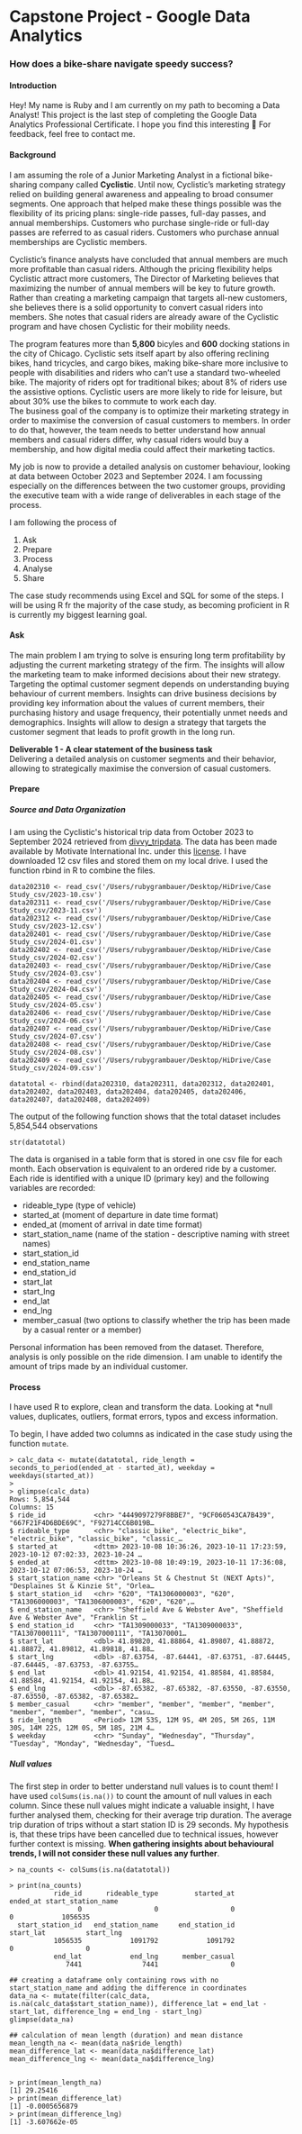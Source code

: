 # Capstone Project - Google Data Analytics 
### How does a bike-share navigate speedy success?

#### Introduction
Hey! My name is Ruby and I am currently on my path to becoming a Data Analyst! This project is the last step of completing the Google Data Analytics Professional Certificate. I hope you find this interesting :dizzy: For feedback, feel free to contact me.

#### Background 
I am assuming the role of a Junior Marketing Analyst in a fictional bike-sharing company called **Cyclistic**. Until now, Cyclistic’s marketing strategy relied on building general awareness and appealing to
broad consumer segments. One approach that helped make these things possible was the flexibility of its pricing plans: single-ride passes, full-day passes, and annual memberships.
Customers who purchase single-ride or full-day passes are referred to as casual riders.
Customers who purchase annual memberships are Cyclistic members.    
      
Cyclistic’s finance analysts have concluded that annual members are much more profitable
than casual riders. Although the pricing flexibility helps Cyclistic attract more customers,
The Director of Marketing believes that maximizing the number of annual members will be key to future growth. Rather than creating a marketing campaign that targets all-new customers, she believes there is a solid opportunity to convert casual riders into members. She notes that casual riders are already aware of the Cyclistic program and have chosen Cyclistic for their mobility needs.   
     
The program features more than **5,800** bicyles and **600** docking stations in the city of Chicago. Cyclistic sets itself apart by also offering reclining bikes, hand
tricycles, and cargo bikes, making bike-share more inclusive to people with disabilities and riders who can’t use a standard two-wheeled bike. The majority of riders opt for traditional bikes; about 8% of riders use the assistive options. Cyclistic users are more likely to ride for leisure, but about 30% use the bikes to commute to work each day.    
The business goal of the company is to optimize their marketing strategy in order to maximise the conversion of casual customers to members. In order to do that, however, the team needs to better understand how
annual members and casual riders differ, why casual riders would buy a membership, and how
digital media could affect their marketing tactics.   
     
My job is now to provide a detailed analysis on customer behaviour, looking at data between October 2023 and September 2024. I am focussing especially on the differences between the two customer groups, providing the executive team with a wide range of deliverables in each stage of the process.  
   
I am following the process of   
1. Ask
2. Prepare
3. Process
4. Analyse
5. Share

The case study recommends using Excel and SQL for some of the steps. I will be using R fr the majority of the case study, as becoming proficient in R is currently my biggest learning goal.  

#### Ask

The main problem I am trying to solve is ensuring long term profitability by adjusting the current marketing strategy of the firm. The insights will allow the marketing team to make informed decisions about their new strategy. Targeting the optimal customer segment depends on understanding buying behaviour of current members. Insights can drive business decisions by providing key information about the values of current members, their purchasing history and usage frequency, their potentially unmet needs and demographics. Insights will allow to design a strategy that targets the customer segment that leads to profit growth in the long run.

**Deliverable 1 - A clear statement of the business task**  
Delivering a detailed analysis on customer segments and their behavior, allowing to strategically maximise the conversion of casual customers.   

#### Prepare
##### Source and Data Organization
I am using the Cyclistic's historical trip data from October 2023 to September 2024 retrieved from [divvy_tripdata](https://divvy-tripdata.s3.amazonaws.com/index.html). The data has been made available by Motivate International Inc. under this [license](https://www.divvybikes.com/data-license-agreement). I have downloaded 12 csv files and stored them on my local drive. I used the function rbind in R to combine the files.

```
data202310 <- read_csv('/Users/rubygrambauer/Desktop/HiDrive/Case Study_csv/2023-10.csv')
data202311 <- read_csv('/Users/rubygrambauer/Desktop/HiDrive/Case Study_csv/2023-11.csv')
data202312 <- read_csv('/Users/rubygrambauer/Desktop/HiDrive/Case Study_csv/2023-12.csv')
data202401 <- read_csv('/Users/rubygrambauer/Desktop/HiDrive/Case Study_csv/2024-01.csv')
data202402 <- read_csv('/Users/rubygrambauer/Desktop/HiDrive/Case Study_csv/2024-02.csv')
data202403 <- read_csv('/Users/rubygrambauer/Desktop/HiDrive/Case Study_csv/2024-03.csv')
data202404 <- read_csv('/Users/rubygrambauer/Desktop/HiDrive/Case Study_csv/2024-04.csv')
data202405 <- read_csv('/Users/rubygrambauer/Desktop/HiDrive/Case Study_csv/2024-05.csv')
data202406 <- read_csv('/Users/rubygrambauer/Desktop/HiDrive/Case Study_csv/2024-06.csv')
data202407 <- read_csv('/Users/rubygrambauer/Desktop/HiDrive/Case Study_csv/2024-07.csv')
data202408 <- read_csv('/Users/rubygrambauer/Desktop/HiDrive/Case Study_csv/2024-08.csv')
data202409 <- read_csv('/Users/rubygrambauer/Desktop/HiDrive/Case Study_csv/2024-09.csv')

datatotal <- rbind(data202310, data202311, data202312, data202401, data202402, data202403, data202404, data202405, data202406, data202407, data202408, data202409)

```
The output of the following function shows that the total dataset includes 5,854,544 observations    
```
str(datatotal)
```

The data is organised in a table form that is stored in one csv file for each month. Each observation is equivalent to an ordered ride by a customer. Each ride is identified with a unique ID (primary key) and the following variables are recorded:  
* rideable_type (type of vehicle)
* started_at (moment of departure in date time format)
* ended_at (moment of arrival in date time format)
* start_station_name (name of the station - descriptive naming with street names)
* start_station_id
* end_station_name
* end_station_id
* start_lat
* start_lng
* end_lat
* end_lng
* member_casual (two options to classify whether the trip has been made by a casual renter or a member)    

Personal information has been removed from the dataset. Therefore, analysis is only possible on the ride dimension. I am unable to identify the amount of trips made by an individual customer.

#### Process
I have used R to explore, clean and transform the data. Looking at *null values, duplicates, outliers, format errors, typos and excess information.  

To begin, I have added two columns as indicated in the case study using the function `mutate`.
```
> calc_data <- mutate(datatotal, ride_length = seconds_to_period(ended_at - started_at), weekday = weekdays(started_at))
> 
> glimpse(calc_data)
Rows: 5,854,544
Columns: 15
$ ride_id            <chr> "4449097279F8BBE7", "9CF060543CA7B439", "667F21F4D6BDE69C", "F92714CC6B019B…
$ rideable_type      <chr> "classic_bike", "electric_bike", "electric_bike", "classic_bike", "classic_…
$ started_at         <dttm> 2023-10-08 10:36:26, 2023-10-11 17:23:59, 2023-10-12 07:02:33, 2023-10-24 …
$ ended_at           <dttm> 2023-10-08 10:49:19, 2023-10-11 17:36:08, 2023-10-12 07:06:53, 2023-10-24 …
$ start_station_name <chr> "Orleans St & Chestnut St (NEXT Apts)", "Desplaines St & Kinzie St", "Orlea…
$ start_station_id   <chr> "620", "TA1306000003", "620", "TA1306000003", "TA1306000003", "620", "620",…
$ end_station_name   <chr> "Sheffield Ave & Webster Ave", "Sheffield Ave & Webster Ave", "Franklin St …
$ end_station_id     <chr> "TA1309000033", "TA1309000033", "TA1307000111", "TA1307000111", "TA13070001…
$ start_lat          <dbl> 41.89820, 41.88864, 41.89807, 41.88872, 41.88872, 41.89812, 41.89818, 41.88…
$ start_lng          <dbl> -87.63754, -87.64441, -87.63751, -87.64445, -87.64445, -87.63753, -87.63755…
$ end_lat            <dbl> 41.92154, 41.92154, 41.88584, 41.88584, 41.88584, 41.92154, 41.92154, 41.88…
$ end_lng            <dbl> -87.65382, -87.65382, -87.63550, -87.63550, -87.63550, -87.65382, -87.65382…
$ member_casual      <chr> "member", "member", "member", "member", "member", "member", "member", "casu…
$ ride_length        <Period> 12M 53S, 12M 9S, 4M 20S, 5M 26S, 11M 30S, 14M 22S, 12M 0S, 5M 18S, 21M 4…
$ weekday            <chr> "Sunday", "Wednesday", "Thursday", "Tuesday", "Monday", "Wednesday", "Tuesd…
```
##### Null values 
The first step  in order to better understand null values is to count them! I have used `colSums(is.na())` to count the amount of null values in each column. Since these null values might indicate a valuable insight, I have further analysed them, checking for their average trip duration. The average trip duration of trips without a start station ID is 29 seconds. My hypothesis is, that these trips have been cancelled due to technical issues, however further context is missing. **When gathering insights about behavioural trends, I will not consider these null values any further**.
```
> na_counts <- colSums(is.na(datatotal))

> print(na_counts)
           ride_id      rideable_type         started_at           ended_at start_station_name 
                 0                  0                  0                  0            1056535 
  start_station_id   end_station_name     end_station_id          start_lat          start_lng 
           1056535            1091792            1091792                  0                  0 
           end_lat            end_lng      member_casual 
              7441               7441                  0 

## creating a dataframe only containing rows with no start_station_name and adding the difference in coordinates
data_na <- mutate(filter(calc_data, is.na(calc_data$start_station_name)), difference_lat = end_lat - start_lat, difference_lng = end_lng - start_lng)
glimpse(data_na)

## calculation of mean length (duration) and mean distance
mean_length_na <- mean(data_na$ride_length)
mean_difference_lat <- mean(data_na$difference_lat)
mean_difference_lng <- mean(data_na$difference_lng)


> print(mean_length_na)
[1] 29.25416
> print(mean_difference_lat)
[1] -0.0005656879
> print(mean_difference_lng)
[1] -3.607662e-05

```


